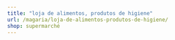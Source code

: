 ```yaml
---
title: "loja de alimentos, produtos de higiene"
url: /magaria/loja-de-alimentos-produtos-de-higiene/
shop: supermarché
---
```

